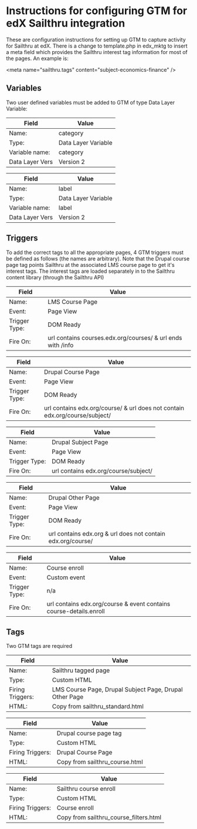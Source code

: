 
#  Instructions for configuring GTM for edX Sailthru integration

 These are configuration instructions for setting up GTM to capture activity for Sailthru at edX.  There is a change
 to template.php in edx_mktg to insert a meta field which provides the Sailthru interest tag information for most of the
 pages.  An example is:

  \<meta name="sailthru.tags" content="subject-economics-finance" /\>
 
## Variables

 Two user defined variables must be added to GTM of type Data Layer Variable: 
 
| Field            | Value                                                                          |
|------------------|--------------------------------------------------------------------------------|
| Name:            | category                                                                       |
| Type:            | Data Layer Variable                                                            |
| Variable name:   | category                                                                       |
| Data Layer Vers  | Version 2                                                                      |


| Field            | Value                                                                          |
|------------------|--------------------------------------------------------------------------------|
| Name:            | label                                                                          |
| Type:            | Data Layer Variable                                                            |
| Variable name:   | label                                                                          |
| Data Layer Vers  | Version 2                                                                      |

## Triggers

 To add the correct tags to all the appropriate pages, 4 GTM triggers must be defined as follows (the names are arbitrary).
 Note that the Drupal course page tag points Sailthru at the associated LMS course page to get it's interest tags.  The
 interest tags are loaded separately in to the Sailthru content library (through the Sailthru API)


| Field            | Value                                                                          |
|------------------|--------------------------------------------------------------------------------|
| Name:            | LMS Course Page                                                                |
| Event:           | Page View                                                                      |
| Trigger Type:    | DOM Ready                                                                      |
| Fire On:         | url contains courses.edx.org/courses/ & url ends with /info                    |


| Field            | Value                                                                          |
|------------------|--------------------------------------------------------------------------------|
| Name:            | Drupal Course Page                                                             |
| Event:           | Page View                                                                      |
| Trigger Type:    | DOM Ready                                                                      |
| Fire On:         | url contains edx.org/course/ & url does not contain edx.org/course/subject/    |


| Field            | Value                                                                          |
|------------------|--------------------------------------------------------------------------------|
| Name:            | Drupal Subject Page                                                            |
| Event:           | Page View                                                                      |
| Trigger Type:    | DOM Ready                                                                      |
| Fire On:         | url contains edx.org/course/subject/                                           |

 
| Field            | Value                                                                          |
|------------------|--------------------------------------------------------------------------------|
| Name:            | Drupal Other Page                                                              |
| Event:           | Page View                                                                      |
| Trigger Type:    | DOM Ready                                                                      |
| Fire On:         | url contains edx.org & url does not contain edx.org/course/                    |

| Field            | Value                                                                          |
|------------------|--------------------------------------------------------------------------------|
| Name:            | Course enroll                                                                  |
| Event:           | Custom event                                                                   |
| Trigger Type:    | n/a                                                                            |
| Fire On:         | url contains edx.org/course & event contains course-details.enroll             |

##  Tags
 
 Two GTM tags are required

| Field            | Value                                                                          |
|------------------|--------------------------------------------------------------------------------|
| Name:            | Sailthru tagged page                                                           |
| Type:            | Custom HTML                                                                    |
| Firing Triggers: | LMS Course Page, Drupal Subject Page, Drupal Other Page                        |
| HTML:            | Copy from sailthru_standard.html                                               |


| Field            | Value                                                                          |
|------------------|--------------------------------------------------------------------------------|
| Name:            | Drupal course page tag                                                         |
| Type:            | Custom HTML                                                                    |
| Firing Triggers: | Drupal Course Page                                                             |
| HTML:            | Copy from sailthru_course.html                                                 |


| Field            | Value                                                                          |
|------------------|--------------------------------------------------------------------------------|
| Name:            | Sailthru course enroll                                                         |
| Type:            | Custom HTML                                                                    |
| Firing Triggers: | Course enroll                                                                  |
| HTML:            | Copy from sailthru_course_filters.html                                         |